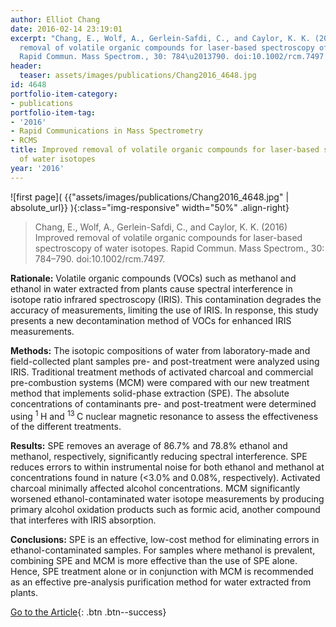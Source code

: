 ```yaml
---
author: Elliot Chang
date: 2016-02-14 23:19:01
excerpt: "Chang, E., Wolf, A., Gerlein-Safdi, C., and Caylor, K. K. (2016) Improved
  removal of volatile organic compounds for laser-based spectroscopy of water isotopes.
  Rapid Commun. Mass Spectrom., 30: 784\u2013790. doi:10.1002/rcm.7497."
header:
  teaser: assets/images/publications/Chang2016_4648.jpg
id: 4648
portfolio-item-category:
- publications
portfolio-item-tag:
- '2016'
- Rapid Communications in Mass Spectrometry
- RCMS
title: Improved removal of volatile organic compounds for laser-based spectroscopy
  of water isotopes
year: '2016'
---
```


![first page]( {{"assets/images/publications/Chang2016_4648.jpg" | absolute_url}} ){:class="img-responsive" width="50%" .align-right}

> Chang, E., Wolf, A., Gerlein-Safdi, C., and Caylor, K. K. (2016) Improved removal of volatile organic compounds for laser-based spectroscopy of water isotopes. Rapid Commun. Mass Spectrom., 30: 784–790. doi:10.1002/rcm.7497.


**Rationale:** Volatile organic compounds (VOCs) such as methanol and ethanol in water extracted from plants cause spectral interference in isotope ratio infrared spectroscopy (IRIS). This contamination degrades the accuracy of measurements, limiting the use of IRIS. In response, this study presents a new decontamination method of VOCs for enhanced IRIS measurements.

**Methods:** The isotopic compositions of water from laboratory-made and field-collected plant samples pre- and post-treatment were analyzed using IRIS. Traditional treatment methods of activated charcoal and commercial pre-combustion systems (MCM) were compared with our new treatment method that implements solid-phase extraction (SPE). The absolute concentrations of contaminants pre- and post-treatment were determined using
<sup>
 1
</sup>
H and
<sup>
 13
</sup>
C nuclear magnetic resonance to assess the effectiveness of the different treatments.

**Results:** SPE removes an average of 86.7% and 78.8% ethanol and methanol, respectively, significantly reducing spectral interference. SPE reduces errors to within instrumental noise for both ethanol and methanol at concentrations found in nature (<3.0% and 0.08%, respectively). Activated charcoal minimally affected alcohol concentrations. MCM significantly worsened ethanol-contaminated water isotope measurements by producing primary alcohol oxidation products such as formic acid, another compound that interferes with IRIS absorption.

 **Conclusions:** SPE is an effective, low-cost method for eliminating errors in ethanol-contaminated samples. For samples where methanol is prevalent, combining SPE and MCM is more effective than the use of SPE alone. Hence, SPE treatment alone or in conjunction with MCM is recommended as an effective pre-analysis purification method for water extracted from plants.


[Go to the Article](http://onlinelibrary.wiley.com/doi/10.1002/rcm.7497/full){: .btn .btn--success}